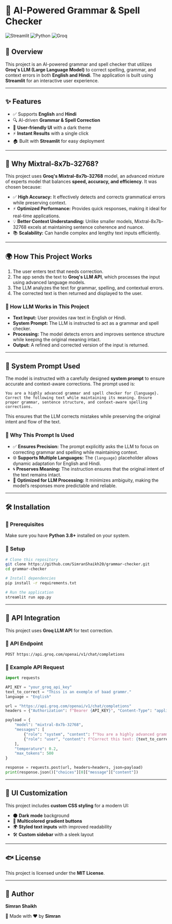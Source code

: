 # 📝 AI-Powered Grammar & Spell Checker

![Streamlit](https://img.shields.io/badge/Streamlit-FF4B4B?style=for-the-badge&logo=Streamlit&logoColor=white)
![Python](https://img.shields.io/badge/Python-3776AB?style=for-the-badge&logo=python&logoColor=white)
![Groq](https://img.shields.io/badge/Groq-00BFFF?style=for-the-badge&logo=groq&logoColor=white)


## 🚀 Overview
This project is an AI-powered grammar and spell checker that utilizes **Groq's LLM (Large Language Model)** to correct spelling, grammar, and context errors in both **English and Hindi**. The application is built using **Streamlit** for an interactive user experience.

---
## ✨ Features
- ✅ Supports **English** and **Hindi**
- 🔍 AI-driven **Grammar & Spell Correction**
- 🎨 **User-friendly UI** with a dark theme
- ⚡ **Instant Results** with a single click
- 🏠 Built with **Streamlit** for easy deployment

---
## 🌟 Why **Mixtral-8x7b-32768**?
This project uses **Groq's Mixtral-8x7b-32768** model, an advanced mixture of experts model that balances **speed, accuracy, and efficiency**. It was chosen because:
- ✅ **High Accuracy:** It effectively detects and corrects grammatical errors while preserving context.
- ⚡ **Optimized Performance:** Provides quick responses, making it ideal for real-time applications.
- 💡 **Better Context Understanding:** Unlike smaller models, Mixtral-8x7b-32768 excels at maintaining sentence coherence and nuance.
- 📚 **Scalability:** Can handle complex and lengthy text inputs efficiently.

---
## 🌍 How This Project Works
1. The user enters text that needs correction.
2. The app sends the text to **Groq's LLM API**, which processes the input using advanced language models.
3. The LLM analyzes the text for grammar, spelling, and contextual errors.
4. The corrected text is then returned and displayed to the user.

### 🧠 How LLM Works in This Project
- **Text Input:** User provides raw text in English or Hindi.
- **System Prompt:** The LLM is instructed to act as a grammar and spell checker.
- **Processing:** The model detects errors and improves sentence structure while keeping the original meaning intact.
- **Output:** A refined and corrected version of the input is returned.

---
## 📝 System Prompt Used
The model is instructed with a carefully designed **system prompt** to ensure accurate and context-aware corrections. The prompt used is:
```plaintext
You are a highly advanced grammar and spell checker for {language}. Correct the following text while maintaining its meaning. Ensure proper grammar, sentence structure, and context-aware spelling corrections.
```
This ensures that the LLM corrects mistakes while preserving the original intent and flow of the text.

### 🔄 Why This Prompt Is Used
- ✅ **Ensures Precision:** The prompt explicitly asks the LLM to focus on correcting grammar and spelling while maintaining context.
- 🌐 **Supports Multiple Languages:** The `{language}` placeholder allows dynamic adaptation for English and Hindi.
- 🌀 **Preserves Meaning:** The instruction ensures that the original intent of the text remains intact.
- 🎯 **Optimized for LLM Processing:** It minimizes ambiguity, making the model’s responses more predictable and reliable.

---
## 🛠️ Installation
### 🔹 Prerequisites
Make sure you have **Python 3.8+** installed on your system.

### 🔹 Setup
```bash
# Clone this repository
git clone https://github.com/SimranShaikh20/grammar-checker.git
cd grammar-checker

# Install dependencies
pip install -r requirements.txt

# Run the application
streamlit run app.py
```

---
## 🌌 API Integration
This project uses **Groq LLM API** for text correction. 

### 🔹 API Endpoint
```plaintext
POST https://api.groq.com/openai/v1/chat/completions
```

### 🔹 Example API Request
```python
import requests

API_KEY = "your_groq_api_key"
text_to_correct = "Thiss is an exemple of baad grammr."
language = "English"

url = "https://api.groq.com/openai/v1/chat/completions"
headers = {"Authorization": f"Bearer {API_KEY}", "Content-Type": "application/json"}

payload = {
    "model": "mixtral-8x7b-32768",
    "messages": [
        {"role": "system", "content": f"You are a highly advanced grammar and spell checker for {language}. Correct the following text while maintaining its meaning."},
        {"role": "user", "content": f"Correct this text: {text_to_correct}"}
    ],
    "temperature": 0.2,
    "max_tokens": 500
}

response = requests.post(url, headers=headers, json=payload)
print(response.json()["choices"][0]["message"]["content"])
```

---
## 🎨 UI Customization
This project includes **custom CSS styling** for a modern UI:
- 🌑 **Dark mode** background
- 🌟 **Multicolored gradient buttons**
- 🌍 **Styled text inputs** with improved readability
- 🛠️ **Custom sidebar** with a sleek layout

---
## 🐟 License
This project is licensed under the **MIT License**.

---
## 🎯 Author
**Simran Shaikh**

🚀 Made with ❤️ by **Simran** 
